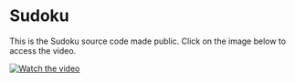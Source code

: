 # Sudoku

This is the Sudoku source code made public. Click on the image below to access the video.

[![Watch the video](https://imgur.com/Ok7VEmc.png)](https://youtu.be/RqELDeMhqQw)


